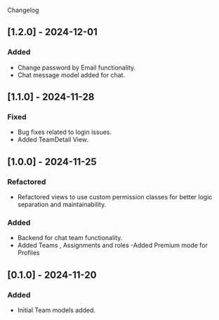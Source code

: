 Changelog

## [1.2.0] - 2024-12-01
### Added
- Change password by Email functionality.
- Chat message model added for chat.

## [1.1.0] - 2024-11-28
### Fixed
- Bug fixes related to login issues.
- Added TeamDetail View.

## [1.0.0] - 2024-11-25
### Refactored
- Refactored views to use custom permission classes for better logic separation and maintainability.

### Added
- Backend for chat team functionality.
- Added Teams , Assignments and roles
-Added Premium mode for Profiles

## [0.1.0] - 2024-11-20
### Added
- Initial Team models added.